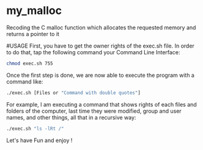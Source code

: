 # my_malloc
Recoding the C malloc function which allocates the requested memory and returns a pointer to it

#USAGE
First, you have to get the owner rights of the exec.sh file. In order to do that, tap the following command your Command Line Interface:
```bash
chmod exec.sh 755
```

Once the first step is done, we are now able to execute the program with a command like: 

```bash 
./exec.sh [Files or "Command with double quotes"]
```

For example, I am executing a command that shows rights of each files and folders of the computer, last time they were modified,
group and user names, and other things, all that in a recursive way:

```bash
./exec.sh "ls -lRt /"
```

Let's have Fun and enjoy !
